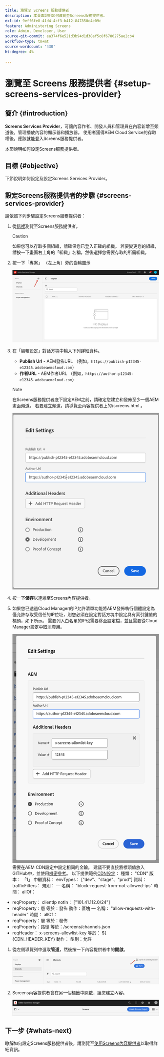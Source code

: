 ```yaml
---
title: 瀏覽至 Screens 服務提供者
description: 本頁面說明如何導覽至Screens服務提供者。
exl-id: 9eff6fe8-41d4-4cf3-b412-847850c4e09c
feature: Administering Screens
role: Admin, Developer, User
source-git-commit: ea374f6e521d3b94d1d38af5c8f6780275ae2cb4
workflow-type: tm+mt
source-wordcount: '430'
ht-degree: 4%

---
```


# 瀏覽至 Screens 服務提供者 {#setup-screens-services-provider}

## 簡介 {#introduction}

**Screens Services Provider**，可讓內容作者、開發人員和管理員在內容新增至頻道後，管理播放內容的顯示器和播放器。 使用者獲得AEM Cloud Service的存取權後，應該就能登入Screens服務提供者。

本節說明如何設定Screens服務提供者。


## 目標 {#objective}

下節說明如何設定及設定Screens Services Provider。

## 設定Screens服務提供者的步驟 {#screens-services-provider}

請依照下列步驟設定Screens服務提供者：

1. 從[這裡](https://experience.adobe.com/screens)瀏覽至Screens服務提供者。

   >[!CAUTION]
   >如果您可以存取多個組織，請確保您已登入正確的組織。 若要變更您的組織，請按一下畫面右上角的「組織」名稱，然後選擇您需要存取的所需組織。

1. 按一下「專案」 （左上角）旁的齒輪圖示

   ![影像](/help/screens-cloud/assets/configure/configure-screens0.png)

1. 在「編輯設定」對話方塊中輸入下列詳細資料。
   * **Publish Url** - AEM發佈URL （例如，`https://publish-p12345-e12345.adobeaemcloud.com`）
   * **作者URL** - AEM作者URL （例如，`https://author-p12345-e12345.adobeaemcloud.com`）

   >[!NOTE]
   >在Screens服務提供者底下設定AEM之前，請確定您建立和發佈至少一個AEM畫面頻道。 若要建立頻道，請導覽至內容提供者上的/screens.html 。

   ![影像](/help/screens-cloud/assets/configure/configure-screens4.png)

1. 按一下&#x200B;**儲存**&#x200B;以連線至Screens內容提供者。

1. 如果您已透過Cloud Manager的IP允許清單功能將AEM發佈執行個體設定為僅允許存取受信任的IP位址，則您必須在設定對話方塊中設定具有索引鍵值的標頭，如下所示。
需要列入白名單的IP也需要移至設定檔，並且需要從Cloud Manager設定中[取消套用](https://experienceleague.adobe.com/en/docs/experience-manager-cloud-service/content/implementing/using-cloud-manager/ip-allow-lists/apply-allow-list)。

   ![影像](/help/screens-cloud/assets/configure/configure-screens20.png)
需要在AEM CDN設定中設定相同的金鑰。  建議不要直接將標頭值放入GITHub中，並使用[機密參考](https://experienceleague.adobe.com/en/docs/experience-manager-cloud-service/content/implementing/content-delivery/cdn-credentials-authentication#rotating-secrets)。
以下提供範例[CDN設定](https://experienceleague.adobe.com/en/docs/experience-manager-cloud-service/content/security/traffic-filter-rules-including-waf)：
種類： &quot;CDN&quot;
版本： 「1」
中繼資料：
envTypes： [&quot;dev&quot;、&quot;stage&quot;、&quot;prod&quot;]
資料：
trafficFilters：
規則：
 — 名稱： &quot;block-request-from-not-allowed-ips&quot;
時間：
allOf：
- reqProperty： clientIp
notIn： [&quot;101.41.112.0/24&quot;]
- reqProperty：層
等於：發佈
動作：區塊
 — 名稱： &quot;allow-requests-with-header&quot;
時間：
allOf：
- reqProperty：層
等於：發佈
- reqProperty：路徑
等於：/screens/channels.json
- reqHeader： x-screens-allowlist-key
等於： ${\
   {CDN_HEADER_KEY}
動作：
型別：允許

1. 從左側導覽列中選取&#x200B;**管道**，然後按一下內容提供者中的&#x200B;**開啟**。

   ![影像](/help/screens-cloud/assets/configure/configure-screens1.png)

1. Screens內容提供者會在另一個標籤中開啟，讓您建立內容。

   ![影像](/help/screens-cloud/assets/configure/configure-screens2.png)





## 下一步 {#whats-next}

瞭解如何設定Screens服務提供者後，請瀏覽至[使用Screens內容提供者](https://experienceleague.adobe.com/docs/experience-manager-cloud-service/content/screens-as-cloud-service/configure-screens-cloud/using-screens-content-provider.html#screens-content-provider)以取得詳細資訊。
